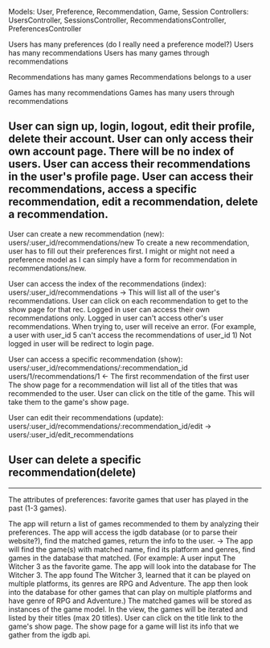 Models: User, Preference, Recommendation, Game, Session
Controllers: UsersController, SessionsController, RecommendationsController, PreferencesController

Users has many preferences (do I really need a preference model?)
Users has many recommendations
Users has many games through recommendations

Recommendations has many games
Recommendations belongs to a user

Games has many recommendations
Games has many users through recommendations

User can sign up, login, logout, edit their profile, delete their account.
User can only access their own account page. There will be no index of users.
User can access their recommendations in the user's profile page.
User can access their recommendations, access a specific recommendation, edit a recommendation, delete a recommendation.
--------------------------------------------------------
User can create a new recommendation (new):
users/:user_id/recommendations/new
  To create a new recommendation, user has to fill out their preferences first.
  I might or might not need a preference model as I can simply have a form for recommendation in recommendations/new.

User can access the index of the recommendations (index):
users/:user_id/recommendations
  -> This will list all of the user's recommendations. User can click on each recommendation to get to the show page for that rec.
     Logged in user can access their own recommendations only.
     Logged in user can't access other's user recommendations. When trying to, user will receive an error.
     (For example, a user with user_id 5 can't access the recommendations of user_id 1)
     Not logged in user will be redirect to login page.

User can access a specific recommendation (show):
users/:user_id/recommendations/:recommendation_id
users/1/recommendations/1 <- The first recommendation of the first user
  The show page for a recommendation will list all of the titles that was recommended to the user.
  User can click on the title of the game. This will take them to the game's show page.

User can edit their recommendations (update):
users/:user_id/recommendations/:recommendation_id/edit
-> users/:user_id/edit_recommendations

User can delete a specific recommendation(delete)
---------------------------------------------------------


---------------------------------------------------------
The attributes of preferences: favorite games that user has played in the past (1-3 games).

The app will return a list of games recommended to them by analyzing their preferences.
The app will access the igdb database (or to parse their website?), find the matched games, return the info to the user.
 -> The app will find the game(s) with matched name, find its platform and genres, find games in the database that matched.
    (For example: A user input The Witcher 3 as the favorite game. The app will look into the database for The Witcher 3.
    The app found The Witcher 3, learned that it can be played on multiple platforms, its genres are RPG and Adventure.
    The app then look into the database for other games that can play on multiple platforms and have genre of RPG and Adventure.)
    The matched games will be stored as instances of the game model.
    In the view, the games will be iterated and listed by their titles (max 20 titles).
    User can click on the title link to the game's show page.
    The show page for a game will list its info that we gather from the igdb api.
